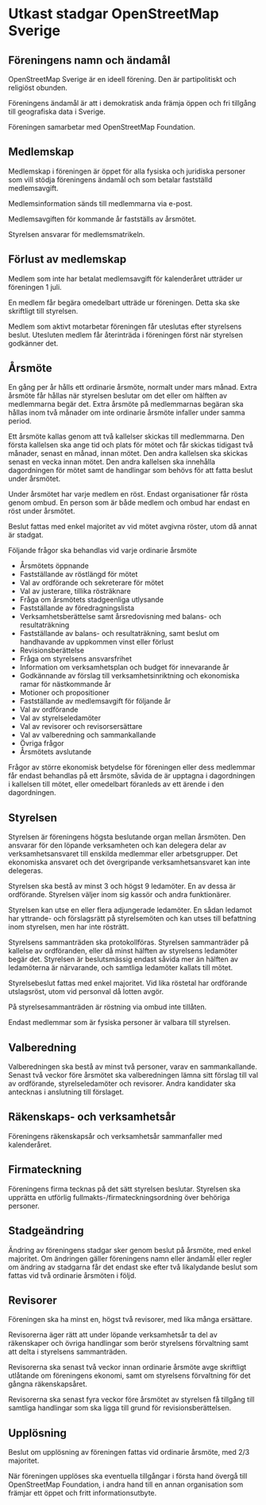 Utkast stadgar OpenStreetMap Sverige
====================================

Föreningens namn och ändamål
----------------------------

OpenStreetMap Sverige är en ideell förening. Den är partipolitiskt och religiöst obunden.

Föreningens ändamål är att i demokratisk anda främja öppen och fri tillgång till geografiska data i Sverige.

Föreningen samarbetar med OpenStreetMap Foundation.

Medlemskap
----------------------------

Medlemskap i föreningen är öppet för alla fysiska och juridiska personer som vill stödja föreningens ändamål och som betalar fastställd medlemsavgift.

Medlemsinformation sänds till medlemmarna via e-post.

Medlemsavgiften för kommande år fastställs av årsmötet.

Styrelsen ansvarar för medlemsmatrikeln.

Förlust av medlemskap
----------------------------

Medlem som inte har betalat medlemsavgift för kalenderåret utträder ur föreningen 1 juli.

En medlem får begära omedelbart utträde ur föreningen. Detta ska ske skriftligt till styrelsen.

Medlem som aktivt motarbetar föreningen får uteslutas efter styrelsens beslut. Utesluten medlem får återinträda i föreningen först när styrelsen godkänner det.

Årsmöte
----------------------------

En gång per år hålls ett ordinarie årsmöte, normalt under mars månad. Extra årsmöte får hållas när styrelsen beslutar om det eller om hälften av medlemmarna begär det. Extra årsmöte på medlemmarnas begäran ska hållas inom två månader om inte ordinarie årsmöte infaller under samma period.

Ett årsmöte kallas genom att två kallelser skickas till medlemmarna. Den första kallelsen ska ange tid och plats för mötet och får skickas tidigast två månader, senast en månad, innan mötet. Den andra kallelsen ska skickas senast en vecka innan mötet. Den andra kallelsen ska innehålla dagordningen för mötet samt de handlingar som behövs för att fatta beslut under årsmötet.

Under årsmötet har varje medlem en röst. Endast organisationer får rösta genom ombud. En person som är både medlem och ombud har endast en röst under årsmötet.

Beslut fattas med enkel majoritet av vid mötet avgivna röster, utom då annat är stadgat.

Följande frågor ska behandlas vid varje ordinarie årsmöte

* Årsmötets öppnande
* Fastställande av röstlängd för mötet
* Val av ordförande och sekreterare för mötet
* Val av justerare, tillika rösträknare
* Fråga om årsmötets stadgeenliga utlysande
* Fastställande av föredragningslista
* Verksamhetsberättelse samt årsredovisning med balans- och resultaträkning
* Fastställande av balans- och resultaträkning, samt beslut om handhavande av uppkommen vinst eller förlust
* Revisionsberättelse
* Fråga om styrelsens ansvarsfrihet
* Information om verksamhetsplan och budget för innevarande år
* Godkännande av förslag till verksamhetsinriktning och ekonomiska ramar för nästkommande år
* Motioner och propositioner
* Fastställande av medlemsavgift för följande år
* Val av ordförande
* Val av styrelseledamöter
* Val av revisorer och revisorsersättare
* Val av valberedning och sammankallande
* Övriga frågor
* Årsmötets avslutande

Frågor av större ekonomisk betydelse för föreningen eller dess medlemmar får endast behandlas på ett årsmöte, såvida de är upptagna i dagordningen i kallelsen till mötet, eller omedelbart föranleds av ett ärende i den dagordningen.

Styrelsen
----------------------------

Styrelsen är föreningens högsta beslutande organ mellan årsmöten. Den ansvarar för den löpande verksamheten och kan delegera delar av verksamhetsansvaret till enskilda medlemmar eller arbetsgrupper. Det ekonomiska ansvaret och det övergripande verksamhetsansvaret kan inte delegeras.

Styrelsen ska bestå av minst 3 och högst 9 ledamöter. En av dessa är ordförande. Styrelsen väljer inom sig kassör och andra funktionärer.

Styrelsen kan utse en eller flera adjungerade ledamöter. En sådan ledamot har yttrande- och förslagsrätt på styrelsemöten och kan utses till befattning inom styrelsen, men har inte rösträtt.

Styrelsens sammanträden ska protokollföras. Styrelsen sammanträder på kallelse av ordföranden, eller då minst hälften av styrelsens ledamöter begär det. Styrelsen är beslutsmässig endast såvida mer än hälften av ledamöterna är närvarande, och samtliga ledamöter kallats till mötet.

Styrelsebeslut fattas med enkel majoritet. Vid lika röstetal har ordförande utslagsröst, utom vid personval då lotten avgör.

På styrelsesammanträden är röstning via ombud inte tillåten.

Endast medlemmar som är fysiska personer är valbara till styrelsen.

Valberedning
----------------------------

Valberedningen ska bestå av minst två personer, varav en sammankallande. Senast två veckor före årsmötet ska valberedningen lämna sitt förslag till val av ordförande, styrelseledamöter och revisorer. Andra kandidater ska antecknas i anslutning till förslaget.

Räkenskaps- och verksamhetsår
----------------------------

Föreningens räkenskapsår och verksamhetsår sammanfaller med kalenderåret.

Firmateckning
----------------------------

Föreningens firma tecknas på det sätt styrelsen beslutar. Styrelsen ska upprätta en utförlig fullmakts-/firmateckningsordning över behöriga personer.

Stadgeändring
----------------------------

Ändring av föreningens stadgar sker genom beslut på årsmöte, med enkel majoritet. Om ändringen gäller föreningens namn eller ändamål eller regler om ändring av stadgarna får det endast ske efter två likalydande beslut som fattas vid två ordinarie årsmöten i följd.

Revisorer
----------------------------

Föreningen ska ha minst en, högst två revisorer, med lika många ersättare.

Revisorerna äger rätt att under löpande verksamhetsår ta del av räkenskaper och övriga handlingar som berör styrelsens förvaltning samt att delta i styrelsens sammanträden.

Revisorerna ska senast två veckor innan ordinarie årsmöte avge skriftligt utlåtande om föreningens ekonomi, samt om styrelsens förvaltning för det gångna räkenskapsåret.

Revisorerna ska senast fyra veckor före årsmötet av styrelsen få tillgång till samtliga handlingar som ska ligga till grund för revisionsberättelsen.

Upplösning
----------------------------

Beslut om upplösning av föreningen fattas vid ordinarie årsmöte, med 2/3 majoritet.

När föreningen upplöses ska eventuella tillgångar i första hand övergå till OpenStreetMap Foundation, i andra hand till en annan organisation som främjar ett öppet och fritt informationsutbyte.
